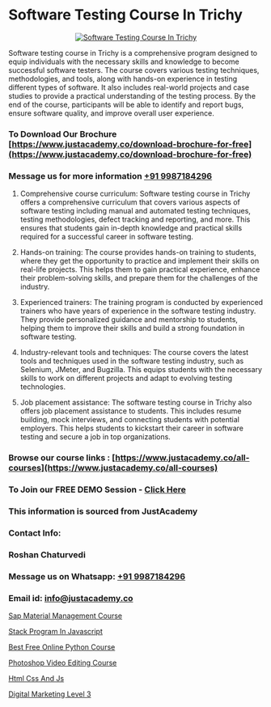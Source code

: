 # Software Testing Course In Trichy

<p align="center">
  <a href="https://justacademy.co/program-detail/software-testing">
    <img src="https://justacademy.co/storage2/program_images/1704700438.webp" alt="Software Testing Course In Trichy">
  </a>
</p>


Software testing course in Trichy is a comprehensive program designed to equip individuals with the necessary skills and knowledge to become successful software testers. The course covers various testing techniques, methodologies, and tools, along with hands-on experience in testing different types of software. It also includes real-world projects and case studies to provide a practical understanding of the testing process. By the end of the course, participants will be able to identify and report bugs, ensure software quality, and improve overall user experience.
### To Download Our Brochure [https://www.justacademy.co/download-brochure-for-free](https://www.justacademy.co/download-brochure-for-free)
### Message us for more information [+91 9987184296](https://api.whatsapp.com/send?phone=919987184296)
1) Comprehensive course curriculum: Software testing course in Trichy offers a comprehensive curriculum that covers various aspects of software testing including manual and automated testing techniques, testing methodologies, defect tracking and reporting, and more. This ensures that students gain in-depth knowledge and practical skills required for a successful career in software testing.

2) Hands-on training: The course provides hands-on training to students, where they get the opportunity to practice and implement their skills on real-life projects. This helps them to gain practical experience, enhance their problem-solving skills, and prepare them for the challenges of the industry.

3) Experienced trainers: The training program is conducted by experienced trainers who have years of experience in the software testing industry. They provide personalized guidance and mentorship to students, helping them to improve their skills and build a strong foundation in software testing.

4) Industry-relevant tools and techniques: The course covers the latest tools and techniques used in the software testing industry, such as Selenium, JMeter, and Bugzilla. This equips students with the necessary skills to work on different projects and adapt to evolving testing technologies.

5) Job placement assistance: The software testing course in Trichy also offers job placement assistance to students. This includes resume building, mock interviews, and connecting students with potential employers. This helps students to kickstart their career in software testing and secure a job in top organizations.

### Browse our course links : [https://www.justacademy.co/all-courses](https://www.justacademy.co/all-courses) 
### To Join our FREE DEMO Session - [Click Here](https://www.justacademy.co/register-for-course-demo)


### This information is sourced from JustAcademy
### Contact Info:
### Roshan Chaturvedi
### Message us on Whatsapp: [+91 9987184296](https://api.whatsapp.com/send?phone=919987184296)
### Email id: [info@justacademy.co](mailto:info@justacademy.co)
                
[Sap Material Management Course](https://www.linkedin.com/pulse/sap-material-management-course-justacademy-liverpool-eikjf?trackingId=3fZ6q%2BfC1qKGnjQDMXvWGg%3D%3D&lipi=urn%3Ali%3Apage%3Ad_flagship3_company_admin%3BwUUQsYTGTZy3zMvOP%2FpbFA%3D%3D)

[Stack Program In Javascript](https://www.linkedin.com/pulse/stack-program-javascript-justacademy-bay-area-noxgc/)

[Best Free Online Python Course](https://medium.com/@abhidnya.1068/best-free-online-python-course-871fa0500a1f)

[Photoshop Video Editing Course](https://medium.com/@kumarishimmi99/photoshop-video-editing-course-570166d3bf54)

[Html Css And Js](https://justacademyin.github.io/Articles/Html-Css-And-Js)

[Digital Marketing Level 3](https://justacademyin.github.io/Articles/Digital-Marketing-Level-3)

